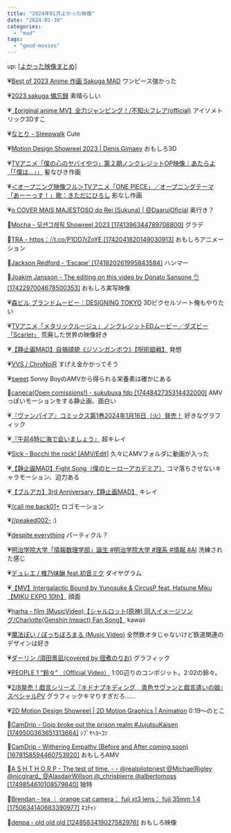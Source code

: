 ```yaml
---
title: "2024年01月よかった映像"
date: "2024-01-30"
categories: 
  - "mad"
tags: 
  - "good-movies"
---
```


<!--more-->

up: [\[よかった映像まとめ\]](https://www.alinco.shop/mad/good-movies/)

💗[Best of 2023 Anime 作画 Sakuga MAD](https://youtu.be/9a1PbhL85WI) ワンピース強かった

💗[2023 sakuga 備忘録](https://youtu.be/12rMzl06XTY) 素晴らしい

💗[【original anime MV】全力ジャンピング！/不知火フレア(official)](https://youtu.be/bPwIwUJKrdU) アイソメトリック3Dすこ

💗[なとり - Sleepwalk](https://youtu.be/l0vUtRwObp4) Cute

💗[Motion Design Showreel 2023 | Denis Gimaev](https://youtu.be/jkPVT55GAOo) おもしろ3D

💗[TVアニメ「僕の心のヤバイやつ」第２期ノンクレジットOP映像｜あたらよ「「僕は&hellip;」」](https://youtu.be/A0tKGpKOU4Y) 髪なびき作画

💗[＜オープニング映像フル＞TVアニメ「ONE PIECE」／オープニングテーマ「あーーっす！」歌：きただにひろし](https://youtu.be/YFbno_aPm0w) 影なし作画

💗[o COVER MAIS MAJESTOSO do Rei (Sukuna) | @DaaruiOficial](https://youtu.be/2ZlCflOCL_Q) 奥行き？

💙[Mocha - 모션그래픽 Showreel 2023 \[1741396344789708800\]](https://twitter.com/i/status/1741397951505928339) グラデ

💙[TRA - https：⧸⧸t.co⧸P1DD7rZoYE \[1742041820149030913\]](https://twitter.com/i/status/1742041833277182434) おもしろアニメーション

💙[Jackson Redford - ‘Escape’ \[1741820261995843584\]](https://twitter.com/i/status/1741820331101159898) ハンマー

💙[Joakim Jansson - The editing on this video by Donato Sansone 👌 \[1742297004678500353\]](https://twitter.com/i/status/1742297286959346173) おもしろ実写映像

💗[森ビル ブランドムービー｜DESIGNING TOKYO](https://youtu.be/v4eyVyfzrKQ) 3Dピクセルソート俺もやりたい

💗[TVアニメ「メタリックルージュ」ノンクレジットEDムービー／ダズビー「Scarlet」](https://youtu.be/hsKzVWWZsps) 荒廃した世界の映像好き

💗[【静止画MAD】自損顔貌《ジソンガンボウ》【呪術廻戦】](https://youtu.be/MbyWLR3vvlw) 発想

💗[VVS / ChroNoiR](https://youtu.be/y0LVCGkjhmw) すげえ金かかってそう

💗[sweet](https://youtu.be/aYl6nM_MoVw) Sonny BoyのAMVから得られる栄養素は確かにある

💙[caneca(Open comissions!) - sukubuxa fdp \[1744842735314432000\]](https://twitter.com/i/status/1744842919670960600) AMVっぽいモーションをする静止画、面白い

💗[『ヴァンパイア』コミックス第1巻2024年1月16日（火）発売！](https://youtu.be/lhZZAkJ8UR8) 好きなグラフィック

💗[『午前4時に海で会いましょう』](https://youtu.be/XPZ572li808) 超キレイ

💗[Sick - Bocchi the rock! \[AMV/Edit\]](https://youtu.be/A0X0Q-u7Iy4) 久々にAMVフォルダに動画が入った

💗[【静止画MAD】Fight Song（僕のヒーローアカデミア）](https://youtu.be/xNKB471ABGA) コマ落ちさせないキャラモーション、迫力ある

💗[【ブルアカ】3rd Anniversary【静止画MAD】](https://youtu.be/U48UfLRh6XM) キレイ

💗[/call me back01+](https://youtu.be/GCwAU4VrBzY) ロゴモーション

💗[//peaked002-](https://youtu.be/I2RmTKt48UM) :)

💗[despite everything](https://youtu.be/9h14zPjKBS0) パーティクル？

💗[明治学院大学「情報数理学部」誕生 #明治学院大学 #理系 #情報 #AI](https://youtu.be/7zTB4-1zNhs) 洗練された感じ

💗[デュレエ / 椎乃味醂 feat.初音ミク](https://youtu.be/dpT-ZAPVvyI) ダイヤグラム

💗[【MV】Intergalactic Bound by Yunosuke &amp; CircusP feat. Hatsune Miku【MIKU EXPO 10th】](https://youtu.be/jsQXgDZIIrY) 顔面

💗[harha - film (MusicVideo)【シャルロット(原神) 同人イメージソング/Charlotte(Genshin Impact) Fan Song】](https://youtu.be/munNqjxUfNk) kawaii

💗[魔法ぽい / ぼっちぼろまる (Music Video)](https://youtu.be/MycXq63nJws) 全然鉄オタじゃないけど鉄道関連のデザインは好き

💗[ダーリン /須田景凪(covered by 佃煮のりお)](https://youtu.be/_QgmUmLt130) グラフィック

💗[PEOPLE 1 “鈴々” （Official Video）](https://youtu.be/7synqOiMORc) 1:00辺りのコンポジット。2:02の鈴々。

💗[2/8発売！戯言シリーズ『キドナプキディング　青色サヴァンと戯言遣いの娘』スペシャルPV](https://youtu.be/-KEPcuFMbkQ) グラフィックキマりすぎだろ……

💗[2D Motion Design Showreel | 2D Motion Graphics | Animation](https://youtu.be/Z4qBZeOoQlE) 0:19〜のとこ

💙[CamDrip - Gojo broke out the prison realm #JujutsuKaisen \[1749500363651313664\]](https://twitter.com/i/status/1749500467430977824) ｼﾌﾞﾔﾍﾖｰｺｿ

💙[CamDrip - Withering Empathy (Before and After coming soon) \[1678158594460753920\]](https://twitter.com/i/status/1678158797246984192) おもしろAMV

💙[A S H T H O R P - The test of time. - - @realpilotpriest @MichaelRigley @nicgirard\_ @AlasdairWillson @\_chrisbjerre @albertomoss \[1749854610108579840\]](https://twitter.com/i/status/1749855385010491833) 独特

💙[Brendan - tea ｜ orange cat camera： fuji xt3 lens： fuji 35mm 1.4 \[1750634140683390977\]](https://twitter.com/i/status/1750649362840174994) ﾈｺﾁｬﾝ

💙[denpa - old old old \[1248583419027582976\]](https://twitter.com/i/status/1248583474057019392) おもしろ映像
